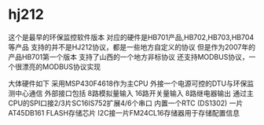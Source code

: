 # hj212


这个是最早的环保监控软件版本
对应的硬件是HB701产品,HB702,HB703,HB704等产品
支持的并不是HJ212协议，都是一些地方自定义的协议
但是作为2007年的产品HB701第一个版本
支持了山西的一个地方非标协议
还支持MODBUS协议，一个很漂亮的MODBUS协议实现

大体硬件如下
采用MSP430F4618作为主CPU
外接一个电源可控的DTU与环保监测中心通信
外部接口包括
8路模拟量输入
16路开关量输入
8路继电器输出
通过主CPU的SPI口接2/3片SC16IS752扩展4/6个串口
内置一个RTC (DS1302)
一片AT45DB161 FLASH存储芯片
I2C接一片FM24CL16存储器用于存储配置信息


